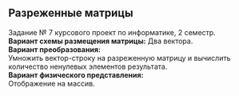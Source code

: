 Разреженные матрицы
-----
Задание № 7 курсового проект по информатике, 2 семестр.<br>
****Вариант схемы размещения матрицы:****
Два вектора.<br>
****Вариант преобразования:****<br>
Умножить вектор-строку на разреженную матрицу и вычислить количество ненулевых элементов результата.<br>
****Вариант физического представления:****<br>
Отображение на массив.

